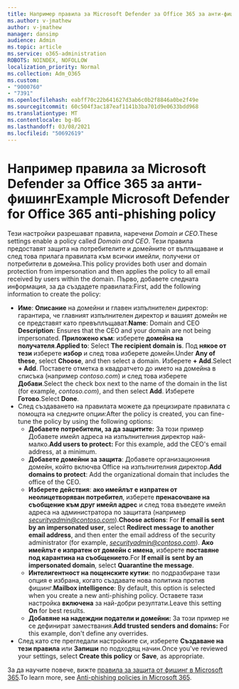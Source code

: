 ```yaml
---
title: Например правила за Microsoft Defender за Office 365 за анти-фишинг
ms.author: v-jmathew
author: v-jmathew
manager: dansimp
audience: Admin
ms.topic: article
ms.service: o365-administration
ROBOTS: NOINDEX, NOFOLLOW
localization_priority: Normal
ms.collection: Adm_O365
ms.custom:
- "9000760"
- "7391"
ms.openlocfilehash: eabff70c22b641627d3ab6c0b2f8846a0be2f49e
ms.sourcegitcommit: 60c504f3ac187eaf1141b3ba701d9e0633bdd968
ms.translationtype: MT
ms.contentlocale: bg-BG
ms.lasthandoff: 03/08/2021
ms.locfileid: "50692619"
---
```

# <a name="example-microsoft-defender-for-office-365-anti-phishing-policy"></a><span data-ttu-id="d1adc-102">Например правила за Microsoft Defender за Office 365 за анти-фишинг</span><span class="sxs-lookup"><span data-stu-id="d1adc-102">Example Microsoft Defender for Office 365 anti-phishing policy</span></span>

<span data-ttu-id="d1adc-103">Тези настройки разрешават правила, наречени *Domain и CEO*.</span><span class="sxs-lookup"><span data-stu-id="d1adc-103">These settings enable a policy called *Domain and CEO*.</span></span> <span data-ttu-id="d1adc-104">Тези правила предоставят защита на потребителите и домейните от въплъщаване и след това прилага правилата към всички имейли, получени от потребители в домейна.</span><span class="sxs-lookup"><span data-stu-id="d1adc-104">This policy provides both user and domain protection from impersonation and then applies the policy to all email received by users within the domain.</span></span> <span data-ttu-id="d1adc-105">Първо, добавете следната информация, за да създадете правилата:</span><span class="sxs-lookup"><span data-stu-id="d1adc-105">First, add the following information to create the policy:</span></span>

- <span data-ttu-id="d1adc-106">**Име**: **Описание** на домейни и главен изпълнителен директор: гарантира, че главният изпълнителен директор и вашият домейн не се представят като превъплъщават.</span><span class="sxs-lookup"><span data-stu-id="d1adc-106">**Name**: Domain and CEO **Description**: Ensures that the CEO and your domain are not being impersonated.</span></span>
  <span data-ttu-id="d1adc-107">**Приложено към**: изберете **домейна на получателя**.</span><span class="sxs-lookup"><span data-stu-id="d1adc-107">**Applied to**: Select **The recipient domain is**.</span></span> <span data-ttu-id="d1adc-108">Под **някое от тези** изберете **избор** и след това изберете домейн.</span><span class="sxs-lookup"><span data-stu-id="d1adc-108">Under **Any of these**, select **Choose**, and then select a domain.</span></span> <span data-ttu-id="d1adc-109">Изберете **+ Add**.</span><span class="sxs-lookup"><span data-stu-id="d1adc-109">Select **+ Add**.</span></span> <span data-ttu-id="d1adc-110">Поставете отметка в квадратчето до името на домейна в списъка (например *contoso.com*) и след това изберете **Добави**.</span><span class="sxs-lookup"><span data-stu-id="d1adc-110">Select the check box next to the name of the domain in the list (for example, *contoso.com*), and then select **Add**.</span></span> <span data-ttu-id="d1adc-111">Изберете **Готово**.</span><span class="sxs-lookup"><span data-stu-id="d1adc-111">Select **Done**.</span></span>
- <span data-ttu-id="d1adc-112">След създаването на правилата можете да прецизирате правилата с помощта на следните опции:</span><span class="sxs-lookup"><span data-stu-id="d1adc-112">After the policy is created, you can fine-tune the policy by using the following options:</span></span>
  - <span data-ttu-id="d1adc-113">**Добавете потребители, за да защитите:** За този пример Добавете имейл адреса на изпълнителния директор най-малко.</span><span class="sxs-lookup"><span data-stu-id="d1adc-113">**Add users to protect:** For this example, add the CEO's email address, at a minimum.</span></span>
  - <span data-ttu-id="d1adc-114">**Добавете домейни за защита**: Добавете организационния домейн, който включва Office на изпълнителния директор.</span><span class="sxs-lookup"><span data-stu-id="d1adc-114">**Add domains to protect**: Add the organizational domain that includes the office of the CEO.</span></span>
  - <span data-ttu-id="d1adc-115">**Изберете действия**: **ако имейлът е изпратен от неолицетворяван потребител**, изберете **пренасочване на съобщение към друг имейл адрес** и след това въведете имейл адреса на администратора по защитата (например *securityadmin@contoso.com*).</span><span class="sxs-lookup"><span data-stu-id="d1adc-115">**Choose actions**: For **If email is sent by an impersonated user**, select **Redirect message to another email address**, and then enter the email address of the security administrator (for example, *securityadmin@contoso.com*).</span></span> <span data-ttu-id="d1adc-116">**Ако имейлът е изпратен от домейн с имена**, изберете **поставяне под карантина на съобщението**.</span><span class="sxs-lookup"><span data-stu-id="d1adc-116">For **If email is sent by an impersonated domain**, select **Quarantine the message**.</span></span>
  - <span data-ttu-id="d1adc-117">**Интелигентност на пощенските кутии**: по подразбиране тази опция е избрана, когато създавате нова политика против фишинг.</span><span class="sxs-lookup"><span data-stu-id="d1adc-117">**Mailbox intelligence**: By default, this option is selected when you create a new anti-phishing policy.</span></span> <span data-ttu-id="d1adc-118">Оставете тази настройка **включена** за най-добри резултати.</span><span class="sxs-lookup"><span data-stu-id="d1adc-118">Leave this setting **On** for best results.</span></span>
  - <span data-ttu-id="d1adc-119">**Добавяне на надеждни податели и домейни:** За този пример не се дефинират замествания.</span><span class="sxs-lookup"><span data-stu-id="d1adc-119">**Add trusted senders and domains:** For this example, don't define any overrides.</span></span>
- <span data-ttu-id="d1adc-120">След като сте прегледали настройките си, изберете **Създаване на тези правила** или **Запиши** по подходящ начин.</span><span class="sxs-lookup"><span data-stu-id="d1adc-120">Once you've reviewed your settings, select **Create this policy** or **Save**, as appropriate.</span></span>

<span data-ttu-id="d1adc-121">За да научите повече, вижте [правила за защита от фишинг в Microsoft 365](https://go.microsoft.com/fwlink/?linkid=2092235).</span><span class="sxs-lookup"><span data-stu-id="d1adc-121">To learn more, see [Anti-phishing policies in Microsoft 365](https://go.microsoft.com/fwlink/?linkid=2092235).</span></span>
